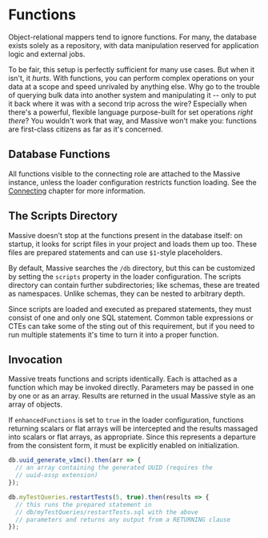 # Functions

Object-relational mappers tend to ignore functions. For many, the database exists solely as a repository, with data manipulation reserved for application logic and external jobs.

To be fair, this setup is perfectly sufficient for many use cases. But when it isn't, it _hurts_. With functions, you can perform complex operations on your data at a scope and speed unrivaled by anything else. Why go to the trouble of querying bulk data into another system and manipulating it -- only to put it back where it was with a second trip across the wire? Especially when there's a powerful, flexible language purpose-built for set operations _right there_? You wouldn't work that way, and Massive won't make you: functions are first-class citizens as far as it's concerned.

## Database Functions

All functions visible to the connecting role are attached to the Massive instance, unless the loader configuration restricts function loading. See the [Connecting](connecting) chapter for more information.

## The Scripts Directory

Massive doesn't stop at the functions present in the database itself: on startup, it looks for script files in your project and loads them up too. These files are prepared statements and can use `$1`-style placeholders.

By default, Massive searches the `/db` directory, but this can be customized by setting the `scripts` property in the loader configuration. The scripts directory can contain further subdirectories; like schemas, these are treated as namespaces. Unlike schemas, they can be nested to arbitrary depth.

Since scripts are loaded and executed as prepared statements, they must consist of one and only one SQL statement. Common table expressions or CTEs can take some of the sting out of this requirement, but if you need to run multiple statements it's time to turn it into a proper function.

## Invocation

Massive treats functions and scripts identically. Each is attached as a function which may be invoked directly. Parameters may be passed in one by one or as an array. Results are returned in the usual Massive style as an array of objects.

If `enhancedFunctions` is set to `true` in the loader configuration, functions returning scalars or flat arrays will be intercepted and the results massaged into scalars or flat arrays, as appropriate. Since this represents a departure from the consistent form, it must be explicitly enabled on initialization.

```javascript
db.uuid_generate_v1mc().then(arr => {
  // an array containing the generated UUID (requires the
  // uuid-ossp extension)
});

db.myTestQueries.restartTests(5, true).then(results => {
  // this runs the prepared statement in
  // db/myTestQueries/restartTests.sql with the above
  // parameters and returns any output from a RETURNING clause
});
```
